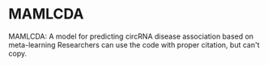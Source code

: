 # MAMLCDA
MAMLCDA: A model for predicting circRNA disease association based on meta-learning
Researchers can use the code with proper citation, but can't copy.
